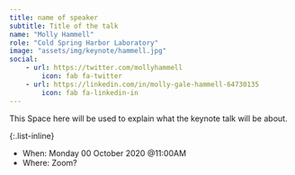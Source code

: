 ```yaml
---
title: name of speaker
subtitle: Title of the talk
name: "Molly Hammell"
role: "Cold Spring Harbor Laboratory"
image: "assets/img/keynote/hammell.jpg"
social:
    - url: https://twitter.com/mollyhammell
        icon: fab fa-twitter
    - url: https://linkedin.com/in/molly-gale-hammell-64730135
        icon: fab fa-linkedin-in
---
```

This Space here will be used to explain what the keynote talk will be about.

{:.list-inline}
- When: Monday 00 October 2020 @11:00AM
- Where: Zoom?

